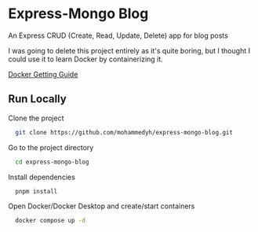 
# Express-Mongo Blog

An Express CRUD (Create, Read, Update, Delete) app for blog posts

I was going to delete this project entirely as it's quite boring, but I thought I could use it to learn Docker by containerizing it.

[Docker Getting Guide](https://docs.docker.com/get-started/)
## Run Locally

Clone the project

```bash
  git clone https://github.com/mohammedyh/express-mongo-blog.git
```

Go to the project directory

```bash
  cd express-mongo-blog
```

Install dependencies

```bash
  pnpm install
```

Open Docker/Docker Desktop and create/start containers

```bash
  docker compose up -d
```

